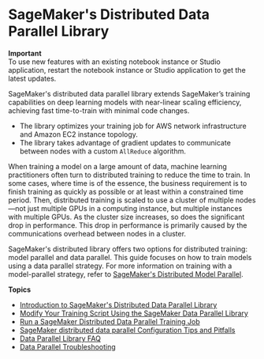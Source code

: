 # SageMaker's Distributed Data Parallel Library<a name="data-parallel"></a>

**Important**  
To use new features with an existing notebook instance or Studio application, restart the notebook instance or Studio application to get the latest updates\. 

SageMaker's distributed data parallel library extends SageMaker’s training capabilities on deep learning models with near\-linear scaling efficiency, achieving fast time\-to\-train with minimal code changes\. 
+  The library optimizes your training job for AWS network infrastructure and Amazon EC2 instance topology\. 
+  The library takes advantage of gradient updates to communicate between nodes with a custom `AllReduce` algorithm\. 

When training a model on a large amount of data, machine learning practitioners often turn to distributed training to reduce the time to train\. In some cases, where time is of the essence, the business requirement is to finish training as quickly as possible or at least within a constrained time period\. Then, distributed training is scaled to use a cluster of multiple nodes—not just multiple GPUs in a computing instance, but multiple instances with multiple GPUs\. As the cluster size increases, so does the significant drop in performance\. This drop in performance is primarily caused by the communications overhead between nodes in a cluster\.  

SageMaker's distributed library offers two options for distributed training: model parallel and data parallel\. This guide focuses on how to train models using a data parallel strategy\. For more information on training with a model\-parallel strategy, refer to [SageMaker's Distributed Model Parallel](model-parallel.md)\. 

**Topics**
+ [Introduction to SageMaker's Distributed Data Parallel Library](data-parallel-intro.md)
+ [Modify Your Training Script Using the SageMaker Data Parallel Library](data-parallel-modify-sdp.md)
+ [Run a SageMaker Distributed Data Parallel Training Job](data-parallel-use-api.md)
+ [SageMaker distributed data parallel Configuration Tips and Pitfalls](data-parallel-config.md)
+ [Data Parallel Library FAQ](data-parallel-faq.md)
+ [Data Parallel Troubleshooting](distributed-troubleshooting-data-parallel.md)
